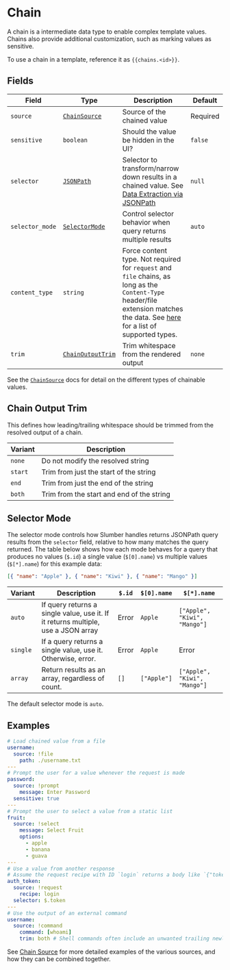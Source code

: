 # Chain

A chain is a intermediate data type to enable complex template values. Chains also provide additional customization, such as marking values as sensitive.

To use a chain in a template, reference it as `{{chains.<id>}}`.

## Fields

| Field           | Type                                                                                   | Description                                                                                                                                                                                          | Default  |
| --------------- | -------------------------------------------------------------------------------------- | ---------------------------------------------------------------------------------------------------------------------------------------------------------------------------------------------------- | -------- |
| `source`        | [`ChainSource`](./chain_source.md)                                                     | Source of the chained value                                                                                                                                                                          | Required |
| `sensitive`     | `boolean`                                                                              | Should the value be hidden in the UI?                                                                                                                                                                | `false`  |
| `selector`      | [`JSONPath`](https://www.ietf.org/archive/id/draft-goessner-dispatch-jsonpath-00.html) | Selector to transform/narrow down results in a chained value. See [Data Extraction via JSONPath](../../user_guide/templates/selector.md)                                                             | `null`   |
| `selector_mode` | [`SelectorMode`](#selector-mode)                                                       | Control selector behavior when query returns multiple results                                                                                                                                        | `auto`   |
| `content_type`  | `string`                                                                               | Force content type. Not required for `request` and `file` chains, as long as the `Content-Type` header/file extension matches the data. See [here](./content_type.md) for a list of supported types. |          |
| `trim`          | [`ChainOutputTrim`](#chain-output-trim)                                                | Trim whitespace from the rendered output                                                                                                                                                             | `none`   |

See the [`ChainSource`](./chain_source.md) docs for detail on the different types of chainable values.

## Chain Output Trim

This defines how leading/trailing whitespace should be trimmed from the resolved output of a chain.

| Variant | Description                               |
| ------- | ----------------------------------------- |
| `none`  | Do not modify the resolved string         |
| `start` | Trim from just the start of the string    |
| `end`   | Trim from just the end of the string      |
| `both`  | Trim from the start and end of the string |

## Selector Mode

The selector mode controls how Slumber handles returns JSONPath query results from the `selector` field, relative to how many matches the query returned. The table below shows how each mode behaves for a query that produces no values (`$.id`) a single value (`$[0].name`) vs multiple values (`$[*].name`) for this example data:

```json
[{ "name": "Apple" }, { "name": "Kiwi" }, { "name": "Mango" }]
```

| Variant  | Description                                                                       | `$.id` | `$[0].name` | `$[*].name`                  |
| -------- | --------------------------------------------------------------------------------- | ------ | ----------- | ---------------------------- |
| `auto`   | If query returns a single value, use it. If it returns multiple, use a JSON array | Error  | `Apple`     | `["Apple", "Kiwi", "Mango"]` |
| `single` | If a query returns a single value, use it. Otherwise, error.                      | Error  | `Apple`     | Error                        |
| `array`  | Return results as an array, regardless of count.                                  | `[]`   | `["Apple"]` | `["Apple", "Kiwi", "Mango"]` |

The default selector mode is `auto`.

## Examples

```yaml
# Load chained value from a file
username:
  source: !file
    path: ./username.txt
---
# Prompt the user for a value whenever the request is made
password:
  source: !prompt
    message: Enter Password
  sensitive: true
---
# Prompt the user to select a value from a static list
fruit:
  source: !select
    message: Select Fruit
    options:
      - apple
      - banana
      - guava
---
# Use a value from another response
# Assume the request recipe with ID `login` returns a body like `{"token": "foo"}`
auth_token:
  source: !request
    recipe: login
  selector: $.token
---
# Use the output of an external command
username:
  source: !command
    command: [whoami]
    trim: both # Shell commands often include an unwanted trailing newline
```

See [Chain Source](./chain_source.md) for more detailed examples of the various sources, and how they can be combined together.
